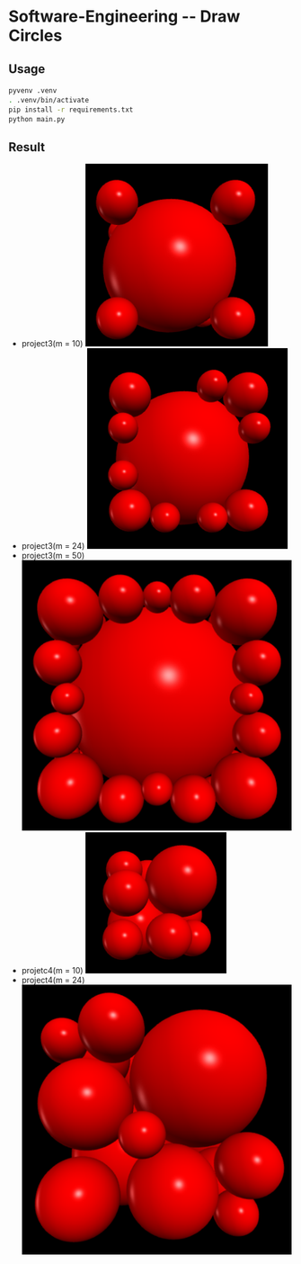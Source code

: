 # Software-Engineering -- Draw Circles

## Usage

```bash
pyvenv .venv
. .venv/bin/activate
pip install -r requirements.txt
python main.py
```

## Result
- project3(m = 10)
![Alt text](./images/3_10.png)
- project3(m = 24)
![Alt text](./images/3_24.png)
- project3(m = 50)
![Alt text](./images/3_50.png)
- projetc4(m = 10)
![Alt text](./images/4_10.png)
- project4(m = 24)
![Alt text](./images/4_24.png)
